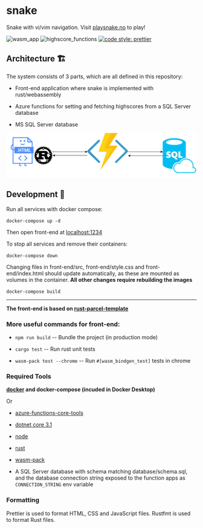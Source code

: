 # snake

Snake with vi/vim navigation.
Visit [playsnake.no](https://www.playsnake.no) to play!

![wasm_app](https://github.com/christianfosli/visnake-wasm/workflows/wasm_app/badge.svg)
![highscore_functions](https://github.com/christianfosli/visnake-wasm/workflows/highscore_functions/badge.svg)
[![code style: prettier](https://img.shields.io/badge/code_style-prettier-ff69b4.svg?style=flat-square)](https://github.com/prettier/prettier)

## Architecture 🏗

The system consists of 3 parts, which are all defined in this repository:

 * Front-end application where snake is implemented with rust/webassembly

 * Azure functions for setting and fetching highscores from a SQL Server database

 * MS SQL Server database

 ![architecture diagram](./architecture.svg)

## Development 🐳

Run all services with docker compose:

```console
docker-compose up -d
```

Then open front-end at [localhost:1234](http://localhost:1234)

To stop all services and remove their containers:

```console
docker-compose down
```

Changing files in front-end/src, front-end/style.css and front-end/index.html should update automatically,
as these are mounted as volumes in the container.
**All other changes require rebuilding the images**

```console
docker-compose build
```

---

**The front-end is based on [rust-parcel-template](https://github.com/rustwasm/rust-parcel-template)**

### More useful commands for front-end:

* `npm run build` -- Bundle the project (in production mode)

* `cargo test` -- Run rust unit tests

* `wasm-pack test --chrome` -- Run `#[wasm_bindgen_test]` tests in chrome

### Required Tools

**[docker](https://www.docker.com/) and docker-compose (incuded in Docker Desktop)**

Or

* [azure-functions-core-tools](https://github.com/Azure/azure-functions-core-tools)

* [dotnet core 3.1](https://github.com/dotnet/core)

* [node](https://nodejs.org/en/)

* [rust](http://rustlang.org/)

* [wasm-pack](https://github.com/rustwasm/wasm-pack)

* A SQL Server database with schema matching database/schema.sql,
  and the database connection string exposed to the function apps as `CONNECTION_STRING` env variable

### Formatting

Prettier is used to format HTML, CSS and JavaScript files.
Rustfmt is used to format Rust files.
